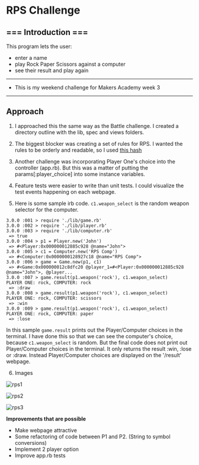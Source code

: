 # RPS Challenge
=== Introduction ===
---------

This program lets the user:
- enter a name
- play Rock Paper Scissors against a computer 
- see their result and play again


----
- This is my weekend challenge for Makers Academy week 3
----
Approach
-------
1. I approached this the same way as the Battle challenge.  I created a directory outline with the lib, spec and views folders.

2. The biggest blocker was creating a set of rules for RPS.  I wanted the rules to be orderly and readable, so I used [this hash](https://stackoverflow.com/questions/10923486/hw-impossibility-create-a-rock-paper-scissors-program-in-ruby-without-using-c)

3. Another challenge was incorporating Player One's choice into the controller (app.rb).  But this was a matter of putting the params[:player_choice] into some instance variables.

4. Feature tests were easier to write than unit tests.  I could visualize the test events happening on each webpage.

5. Here is some sample irb code.  ```c1.weapon_select``` is the random weapon selector for the computer.

```
3.0.0 :001 > require './lib/game.rb'
3.0.0 :002 > require './lib/player.rb'
3.0.0 :003 > require './lib/computer.rb'
 => true
3.0.0 :004 > p1 = Player.new('John')
 => #<Player:0x000000012885c928 @name="John">
3.0.0 :005 > c1 = Computer.new('RPS Comp')
 => #<Computer:0x0000000128927c18 @name="RPS Comp">
3.0.0 :006 > game = Game.new(p1, c1)
 => #<Game:0x000000012c8dfc20 @player_1=#<Player:0x000000012885c928 @name="John">, @player...
3.0.0 :007 > game.result(p1.weapon('rock'), c1.weapon_select)
PLAYER ONE: rock, COMPUTER: rock
 => :draw
3.0.0 :008 > game.result(p1.weapon('rock'), c1.weapon_select)
PLAYER ONE: rock, COMPUTER: scissors
 => :win
3.0.0 :009 > game.result(p1.weapon('rock'), c1.weapon_select)
PLAYER ONE: rock, COMPUTER: paper
 => :lose
```
In this sample ```game.result``` prints out the Player/Computer choices in the terminal.  I have done this so that we can see the computer's choice, because ```c1.weapon_select``` is random.  But the final code does not print out Player/Computer choices in the terminal.  It only returns the result :win, :lose or :draw.  Instead Player/Computer choices are displayed on the '/result' webpage.

6. Images

![rps1](https://imgur.com/nDcrpg5)

![rps2](https://imgur.com/80lK0UN)

![rps3](https://imgur.com/pFyQ5kWm)

**Improvements that are possible**

* Make webpage attractive
* Some refactoring of code between P1 and P2.  (String to symbol conversions)
* Implement 2 player option 
* Improve app.rb tests
